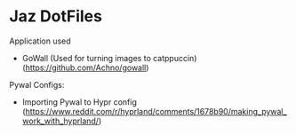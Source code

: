 # Jaz DotFiles

Application used
- GoWall (Used for turning images to catppuccin)
  (https://github.com/Achno/gowall)

Pywal Configs:
- Importing Pywal to Hypr config (https://www.reddit.com/r/hyprland/comments/1678b90/making_pywal_work_with_hyprland/)
